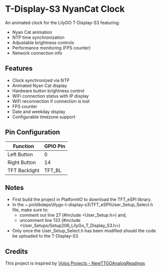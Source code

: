 # T-Display-S3 NyanCat Clock

An animated clock for the LilyGO T-Display-S3 featuring:
- Nyan Cat animation
- NTP time synchronization
- Adjustable brightness controls
- Performance monitoring (FPS counter)
- Network connection info

## Features

- Clock synchronized via NTP
- Animated Nyan Cat display
- Hardware button brightness control
- WiFi connection status with IP display
- WiFi reconnection if connection is lost
- FPS counter
- Date and weekday display
- Configurable timezone support

## Pin Configuration

| Function       | GPIO Pin |
|----------------|----------|
| Left Button    | 0        |
| Right Button   | 14       |
| TFT Backlight  | TFT_BL   |

## Notes

- First build the project in PlatformIO to download the TFT_eSPI library.
- In the ~.pio\libdeps\lilygo-t-display-s3\TFT_eSPI\User_Setup_Select.h file, make sure to:
  - comment out line 27 (#include <User_Setup.h>) and,
  - uncomment line 133 (#include <User_Setups/Setup206_LilyGo_T_Display_S3.h>)
- Only once the User_Setup_Select.h has been modified should the code be uploaded to the T-Display-S3.

## Credits

This project is inspired by [Volos Projects - NewTTGOAnalogReadings](https://github.com/VolosR/NewTTGOAnalogReadings)
